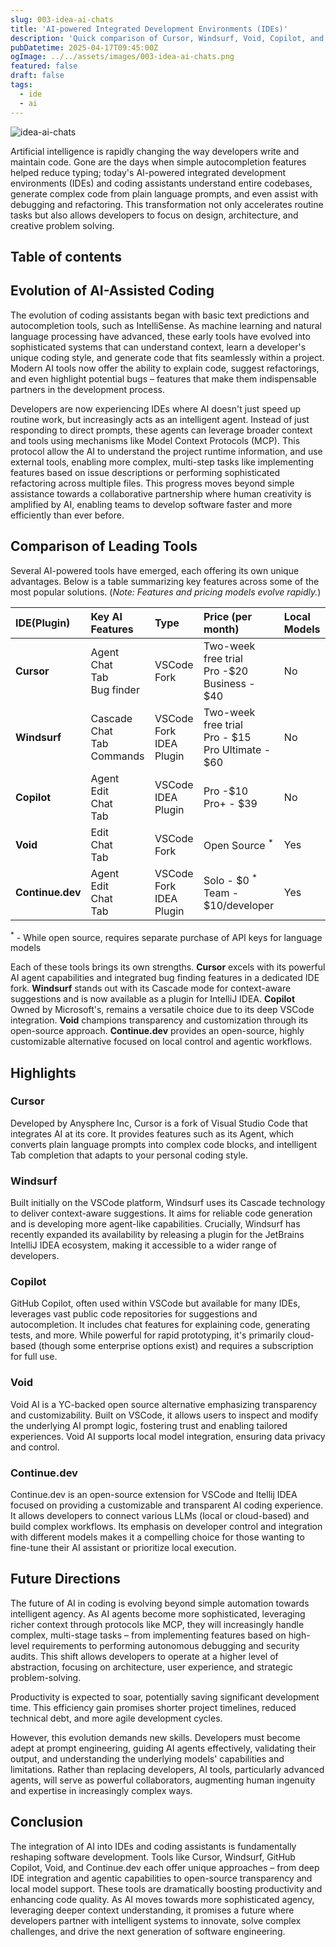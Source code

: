 ```yaml
---
slug: 003-idea-ai-chats
title: 'AI-powered Integrated Development Environments (IDEs)'
description: 'Quick comparison of Cursor, Windsurf, Void, Copilot, and Continue.dev.'
pubDatetime: 2025-04-17T09:45:00Z
ogImage: ../../assets/images/003-idea-ai-chats.png
featured: false
draft: false
tags:
  - ide
  - ai
---
```


![idea-ai-chats](@assets/images/003-idea-ai-chats.png)

Artificial intelligence is rapidly changing the way developers write and maintain code.
Gone are the days when simple autocompletion features helped reduce typing; today's AI-powered integrated development environments (IDEs) and coding assistants understand entire codebases, generate complex code from plain language prompts, and even assist with debugging and refactoring.
This transformation not only accelerates routine tasks but also allows developers to focus on design, architecture, and creative problem solving.

## Table of contents

## Evolution of AI-Assisted Coding

The evolution of coding assistants began with basic text predictions and autocompletion tools, such as IntelliSense.
As machine learning and natural language processing have advanced, these early tools have evolved into sophisticated systems that can understand context, learn a developer's unique coding style, and generate code that fits seamlessly within a project.
Modern AI tools now offer the ability to explain code, suggest refactorings, and even highlight potential bugs – features that make them indispensable partners in the development process.

Developers are now experiencing IDEs where AI doesn't just speed up routine work, but increasingly acts as an intelligent agent.
Instead of just responding to direct prompts, these agents can leverage broader context and tools using mechanisms like Model Context Protocols (MCP).
This protocol allow the AI to understand the project runtime information, and use external tools, enabling more complex, multi-step tasks like implementing features based on issue descriptions or performing sophisticated refactoring across multiple files.
This progress moves beyond simple assistance towards a collaborative partnership where human creativity is amplified by AI, enabling teams to develop software faster and more efficiently than ever before.

## Comparison of Leading Tools

Several AI-powered tools have emerged, each offering its own unique advantages.
Below is a table summarizing key features across some of the most popular solutions.
(*Note: Features and pricing models evolve rapidly.*)

| IDE(Plugin)              | Key AI Features                                       | Type                   | Price (per month)     | Local Models |
| :----------------------- | :---------------------------------------------------- | :--------------------- | :---------------------------------------- | :----------------------------------- |
| **Cursor**               | Agent<br/>Chat<br/>Tab<br/>Bug finder               | VSCode Fork            | Two-week free trial<br/>Pro -$20<br/>Business - $40   | No |
| **Windsurf**             | Cascade<br/>Chat<br/>Tab<br/>Commands    | VSCode Fork<br/>IDEA Plugin | Two-week free trial<br/>Pro - $15<br/>Pro Ultimate - $60 | No |
| **Copilot**              | Agent<br/>Edit<br/>Chat<br/>Tab       |  VSCode<br/>IDEA Plugin          | Pro -$10<br/>Pro+ - $39 | No |
| **Void**                 | Edit<br/>Chat<br/>Tab        | VSCode Fork            | Open Source <sup>*</sup> | Yes |
| **Continue.dev**         | Agent<br/>Edit<br/>Chat<br/>Tab | VSCode Fork<br/>IDEA Plugin | Solo - $0 <sup>*</sup><br/>Team - $10/developer | Yes |

<sup>*</sup> - While open source, requires separate purchase of API keys for language models

Each of these tools brings its own strengths.
**Cursor** excels with its powerful AI agent capabilities and integrated bug finding features in a dedicated IDE fork.
**Windsurf** stands out with its Cascade mode for context-aware suggestions and is now available as a plugin for IntelliJ IDEA.
**Copilot** Owned by Microsoft's, remains a versatile choice due to its deep VSCode integration.
**Void** champions transparency and customization through its open-source approach.
**Continue.dev** provides an open-source, highly customizable alternative focused on local control and agentic workflows.

## Highlights

### Cursor

Developed by Anysphere Inc, Cursor is a fork of Visual Studio Code that integrates AI at its core.
It provides features such as its Agent, which converts plain language prompts into complex code blocks, and intelligent Tab completion that adapts to your personal coding style.

### Windsurf

Built initially on the VSCode platform, Windsurf uses its Cascade technology to deliver context-aware suggestions.
It aims for reliable code generation and is developing more agent-like capabilities.
Crucially, Windsurf has recently expanded its availability by releasing a plugin for the JetBrains IntelliJ IDEA ecosystem, making it accessible to a wider range of developers.

### Copilot

GitHub Copilot, often used within VSCode but available for many IDEs, leverages vast public code repositories for suggestions and autocompletion.
It includes chat features for explaining code, generating tests, and more.
While powerful for rapid prototyping, it's primarily cloud-based (though some enterprise options exist) and requires a subscription for full use.

### Void

Void AI is a YC-backed open source alternative emphasizing transparency and customizability.
Built on VSCode, it allows users to inspect and modify the underlying AI prompt logic, fostering trust and enabling tailored experiences.
Void AI supports local model integration, ensuring data privacy and control.

### Continue.dev

Continue.dev is an open-source extension for VSCode and Itellij IDEA focused on providing a customizable and transparent AI coding experience.
It allows developers to connect various LLMs (local or cloud-based) and build complex workflows.
Its emphasis on developer control and integration with different models makes it a compelling choice for those wanting to fine-tune their AI assistant or prioritize local execution.

## Future Directions

The future of AI in coding is evolving beyond simple automation towards intelligent agency.
As AI agents become more sophisticated, leveraging richer context through protocols like MCP, they will increasingly handle complex, multi-stage tasks – from implementing features based on high-level requirements to performing autonomous debugging and security audits.
This shift allows developers to operate at a higher level of abstraction, focusing on architecture, user experience, and strategic problem-solving.

Productivity is expected to soar, potentially saving significant development time.
This efficiency gain promises shorter project timelines, reduced technical debt, and more agile development cycles.

However, this evolution demands new skills.
Developers must become adept at prompt engineering, guiding AI agents effectively, validating their output, and understanding the underlying models' capabilities and limitations.
Rather than replacing developers, AI tools, particularly advanced agents, will serve as powerful collaborators, augmenting human ingenuity and expertise in increasingly complex ways.

## Conclusion

The integration of AI into IDEs and coding assistants is fundamentally reshaping software development.
Tools like Cursor, Windsurf, GitHub Copilot, Void, and Continue.dev each offer unique approaches – from deep IDE integration and agentic capabilities to open-source transparency and local model support.
These tools are dramatically boosting productivity and enhancing code quality.
As AI moves towards more sophisticated agency, leveraging deeper context understanding, it promises a future where developers partner with intelligent systems to innovate, solve complex challenges, and drive the next generation of software engineering.
